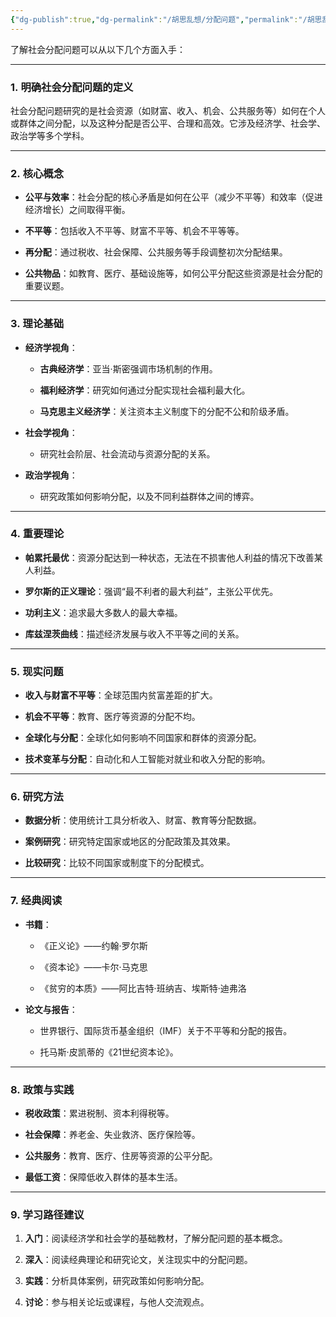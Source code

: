 ```yaml
---
{"dg-publish":true,"dg-permalink":"/胡思乱想/分配问题","permalink":"/胡思乱想/分配问题/","dgPassFrontmatter":true}
---
```




了解社会分配问题可以从以下几个方面入手：

---



### 1. **明确社会分配问题的定义**
社会分配问题研究的是社会资源（如财富、收入、机会、公共服务等）如何在个人或群体之间分配，以及这种分配是否公平、合理和高效。它涉及经济学、社会学、政治学等多个学科。

---



### 2. **核心概念**
- **公平与效率**：社会分配的核心矛盾是如何在公平（减少不平等）和效率（促进经济增长）之间取得平衡。
    
- **不平等**：包括收入不平等、财富不平等、机会不平等等。
    
- **再分配**：通过税收、社会保障、公共服务等手段调整初次分配结果。
    
- **公共物品**：如教育、医疗、基础设施等，如何公平分配这些资源是社会分配的重要议题。
    

---



### 3. **理论基础**
- **经济学视角**：
    
    - **古典经济学**：亚当·斯密强调市场机制的作用。
        
    - **福利经济学**：研究如何通过分配实现社会福利最大化。
        
    - **马克思主义经济学**：关注资本主义制度下的分配不公和阶级矛盾。
        
- **社会学视角**：
    
    - 研究社会阶层、社会流动与资源分配的关系。
        
- **政治学视角**：
    
    - 研究政策如何影响分配，以及不同利益群体之间的博弈。
        

---



### 4. **重要理论**
- **帕累托最优**：资源分配达到一种状态，无法在不损害他人利益的情况下改善某人利益。
    
- **罗尔斯的正义理论**：强调“最不利者的最大利益”，主张公平优先。
    
- **功利主义**：追求最大多数人的最大幸福。
    
- **库兹涅茨曲线**：描述经济发展与收入不平等之间的关系。
    

---



### 5. **现实问题**
- **收入与财富不平等**：全球范围内贫富差距的扩大。
    
- **机会不平等**：教育、医疗等资源的分配不均。
    
- **全球化与分配**：全球化如何影响不同国家和群体的资源分配。
    
- **技术变革与分配**：自动化和人工智能对就业和收入分配的影响。
    

---



### 6. **研究方法**
- **数据分析**：使用统计工具分析收入、财富、教育等分配数据。
    
- **案例研究**：研究特定国家或地区的分配政策及其效果。
    
- **比较研究**：比较不同国家或制度下的分配模式。
    

---



### 7. **经典阅读**
- **书籍**：
    
    - 《正义论》——约翰·罗尔斯
        
    - 《资本论》——卡尔·马克思
        
    - 《贫穷的本质》——阿比吉特·班纳吉、埃斯特·迪弗洛
        
- **论文与报告**：
    
    - 世界银行、国际货币基金组织（IMF）关于不平等和分配的报告。
        
    - 托马斯·皮凯蒂的《21世纪资本论》。
        

---



### 8. **政策与实践**
- **税收政策**：累进税制、资本利得税等。
    
- **社会保障**：养老金、失业救济、医疗保险等。
    
- **公共服务**：教育、医疗、住房等资源的公平分配。
    
- **最低工资**：保障低收入群体的基本生活。
    

---



### 9. **学习路径建议**
1. **入门**：阅读经济学和社会学的基础教材，了解分配问题的基本概念。
    
2. **深入**：阅读经典理论和研究论文，关注现实中的分配问题。
    
3. **实践**：分析具体案例，研究政策如何影响分配。
    
4. **讨论**：参与相关论坛或课程，与他人交流观点。
